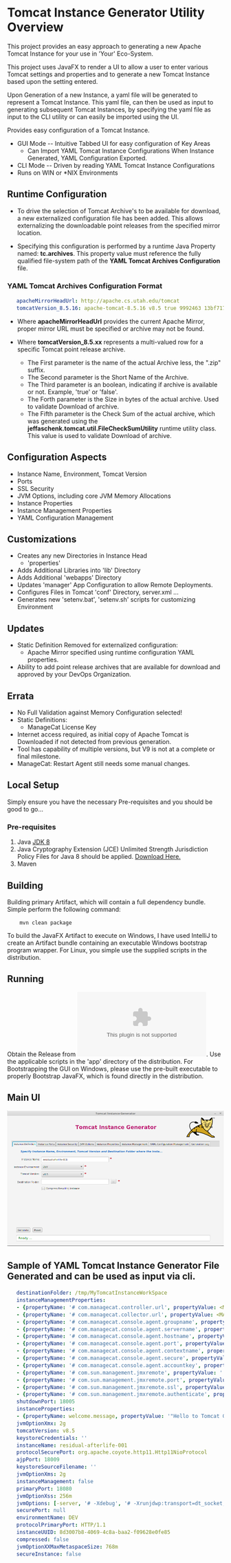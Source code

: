 # Tomcat Instance Generator Utility Overview
This project provides an easy approach to generating a new Apache Tomcat Instance for your use in
'Your' Eco-System.

This project uses JavaFX to render a UI to allow a user to enter various Tomcat settings and properties and 
to generate a new Tomcat Instance based upon the setting entered.

Upon Generation of a new Instance, a yaml file will be generated to represent a Tomcat Instance.  This yaml file,
can then be used as input to generating subsequent Tomcat Instances, by specifying the yaml file as input to
the CLI utility or can easily be imported using the UI.

Provides easy configuration of a Tomcat Instance.
* GUI Mode -- Intuitive Tabbed UI for easy configuration of Key Areas
  * Can Import YAML Tomcat Instance Configurations
  When Instance Generated, YAML Configuration Exported.
* CLI Mode -- Driven by reading YAML Tomcat Instance Configurations
* Runs on WIN or *NIX Environments

## Runtime Configuration
* To drive the selection of Tomcat Archive's to be available for download, a new externalized configuration
  file has been added. This allows externalizing the downloadable point releases from the specified mirror location.

* Specifying this configuration is performed by a runtime Java Property named: **tc.archives**.  This property value
  must reference the fully qualified file-system path of the **YAML Tomcat Archives Configuration** file.

###  YAML Tomcat Archives Configuration Format
  ```YAML
     apacheMirrorHeadUrl: http://apache.cs.utah.edu/tomcat
     tomcatVersion_8.5.16: apache-tomcat-8.5.16 v8.5 true 9992463 13bf717a94a7b8d5296e678a70004a65f0c0409f
  ```

  * Where **apacheMirrorHeadUrl** provides the current Apache Mirror, proper mirror URL must be specified or archive may not
  be found.

  * Where **tomcatVersion_8.5.xx** represents a multi-valued row for a specific Tomcat point release archive.
    * The First parameter is the name of the actual Archive less, the ".zip" suffix.
    * The Second parameter is the Short Name of the Archive.
    * The Third parameter is an boolean, indicating if archive is available or not. Example, 'true' or 'false'.
    * The Forth parameter is the Size in bytes of the actual archive. Used to validate Download of archive.
    * The Fifth parameter is the Check Sum of the actual archive, which was generated using the
      **jeffaschenk.tomcat.util.FileCheckSumUtility** runtime utility class.
      This value is used to validate Download of archive.


## Configuration Aspects
* Instance Name, Environment, Tomcat Version
* Ports
* SSL Security
* JVM Options, including core JVM Memory Allocations
* Instance Properties
* Instance Management Properties
* YAML Configuration Management

## Customizations
* Creates any new Directories in Instance Head
  * 'properties' 
* Adds Additional Libraries into 'lib' Directory
* Adds Additional 'webapps' Directory
* Updates 'manager' App Configuration to allow Remote Deployments.
* Configures Files in Tomcat 'conf' Directory, server.xml ...
* Generates new 'setenv.bat', 'setenv.sh' scripts for customizing Environment

## Updates
* Static Definition Removed for externalized configuration:
  * Apache Mirror specified using runtime configuration YAML properties.
* Ability to add point release archives that are available for download and approved by your DevOps Organization.

## Errata
* No Full Validation against Memory Configuration selected!
* Static Definitions:
  * ManageCat License Key
* Internet access required, as initial copy of Apache Tomcat is Downloaded if not detected from previous generation.
* Tool has capability of multiple versions, but V9 is not at a complete or final milestone.
* ManageCat: Restart Agent still needs some manual changes.

## Local Setup
Simply ensure you have the necessary Pre-requisites and you should be good to go...

### Pre-requisites

1. Java [JDK 8](http://www.oracle.com/technetwork/java/javase/downloads/jdk8-downloads-2133151.html)
2. Java Cryptography Extension (JCE) Unlimited Strength Jurisdiction Policy Files for Java 8 should be
applied.  [Download Here.](http://www.oracle.com/technetwork/java/javase/downloads/jce8-download-2133166.html)
3. Maven

## Building
Building primary Artifact, which will contain a full dependency bundle.  Simple perform the following command:
  ``` 
      mvn clean package 
  ```
  
  To build the JavaFX Artifact to execute on Windows, I have used IntelliJ to create an Artifact bundle containing an executable Windows bootstrap program wrapper.  For Linux, you simple use the supplied scripts in the distribution. 

## Running
Obtain the Release from ![here](https://github.com/jaschenk/Tomcat-Instance-Generator/releases/download/v1.0.0.2/Tomcat-Instance-Generator_distribution_20170427.zip). Use the applicable scripts in the 'app' directory of the distribution.  For Bootstrapping the GUI on Windows, please use the pre-built executable to properly Bootstrap JavaFX, which is found directly in the distribution.

## Main UI
![Tomcat Instance Generator UI](https://raw.githubusercontent.com/jaschenk/Tomcat-Instance-Generator/externalize/doc/images/TomcatInstanceGenerator_02.png)


##  Sample of YAML Tomcat Instance Generator File Generated and can be used as input via cli.
  ```YAML
     destinationFolder: /tmp/MyTomcatInstanceWorkSpace
     instanceManagementProperties:
     - {propertyName: '# com.managecat.controller.url', propertyValue: <MANAGECAT_SERVER>/controller/}
     - {propertyName: '# com.managecat.collector.url', propertyValue: <MANAGECAT_SERVER>/collector/}
     - {propertyName: '# com.managecat.console.agent.groupname', propertyValue: Development}
     - {propertyName: '# com.managecat.console.agent.servername', propertyValue: '${TOMCAT_INSTANCE_NAME}'}
     - {propertyName: '# com.managecat.console.agent.hostname', propertyValue: '${TOMCAT_INSTANCE_HOSTNAME}'}
     - {propertyName: '# com.managecat.console.agent.port', propertyValue: '${TOMCAT_PRIMARY_PORT}'}
     - {propertyName: '# com.managecat.console.agent.contextname', propertyValue: console}
     - {propertyName: '# com.managecat.console.agent.secure', propertyValue: 'false'}
     - {propertyName: '# com.managecat.console.agent.accountkey', propertyValue: '00000000000000000000000000000000'}
     - {propertyName: '# com.sun.management.jmxremote', propertyValue: ''}
     - {propertyName: '# com.sun.management.jmxremote.port', propertyValue: '65420'}
     - {propertyName: '# com.sun.management.jmxremote.ssl', propertyValue: 'false'}
     - {propertyName: '# com.sun.management.jmxremote.authenticate', propertyValue: 'false'}
     shutdownPort: 18005
     instanceProperties:
     - {propertyName: welcome.message, propertyValue: '"Hello to Tomcat Generation Utility"'}
     jvmOptionXmx: 2g
     tomcatVersion: v8.5
     keystoreCredentials: ''
     instanceName: residual-afterlife-001
     protocolSecurePort: org.apache.coyote.http11.Http11NioProtocol
     ajpPort: 18009
     keystoreSourceFilename: ''
     jvmOptionXms: 2g
     instanceManagement: false
     primaryPort: 18080
     jvmOptionXss: 256m
     jvmOptions: [-server, '# -Xdebug', '# -Xrunjdwp:transport=dt_socket,address=64420,suspend=n,server=y']
     securePort: null
     environmentName: DEV
     protocolPrimaryPort: HTTP/1.1
     instanceUUID: 8d3007b8-4069-4c8a-baa2-f09628e0fe85
     compressed: false
     jvmOptionXXMaxMetaspaceSize: 768m
     secureInstance: false
  ```
